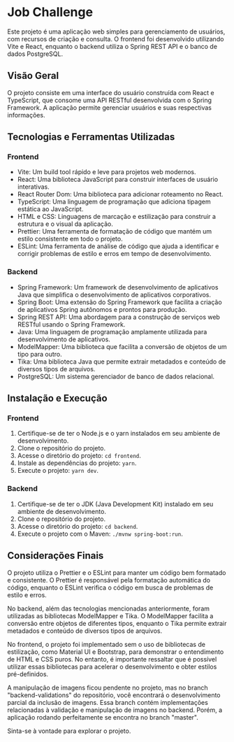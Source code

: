 # Job Challenge

Este projeto é uma aplicação web simples para gerenciamento de usuários, com recursos de criação e consulta. O frontend foi desenvolvido utilizando Vite e React, enquanto o backend utiliza o Spring REST API e o banco de dados PostgreSQL.

## Visão Geral

O projeto consiste em uma interface do usuário construída com React e TypeScript, que consome uma API RESTful desenvolvida com o Spring Framework. A aplicação permite gerenciar usuários e suas respectivas informações.

## Tecnologias e Ferramentas Utilizadas

### Frontend

- Vite: Um build tool rápido e leve para projetos web modernos.
- React: Uma biblioteca JavaScript para construir interfaces de usuário interativas.
- React Router Dom: Uma biblioteca para adicionar roteamento no React.
- TypeScript: Uma linguagem de programação que adiciona tipagem estática ao JavaScript.
- HTML e CSS: Linguagens de marcação e estilização para construir a estrutura e o visual da aplicação.
- Prettier: Uma ferramenta de formatação de código que mantém um estilo consistente em todo o projeto.
- ESLint: Uma ferramenta de análise de código que ajuda a identificar e corrigir problemas de estilo e erros em tempo de desenvolvimento.

### Backend

- Spring Framework: Um framework de desenvolvimento de aplicativos Java que simplifica o desenvolvimento de aplicativos corporativos.
- Spring Boot: Uma extensão do Spring Framework que facilita a criação de aplicativos Spring autônomos e prontos para produção.
- Spring REST API: Uma abordagem para a construção de serviços web RESTful usando o Spring Framework.
- Java: Uma linguagem de programação amplamente utilizada para desenvolvimento de aplicativos.
- ModelMapper: Uma biblioteca que facilita a conversão de objetos de um tipo para outro.
- Tika: Uma biblioteca Java que permite extrair metadados e conteúdo de diversos tipos de arquivos.
- PostgreSQL: Um sistema gerenciador de banco de dados relacional.

## Instalação e Execução

### Frontend

1. Certifique-se de ter o Node.js e o yarn instalados em seu ambiente de desenvolvimento.
2. Clone o repositório do projeto.
3. Acesse o diretório do projeto: `cd frontend`.
4. Instale as dependências do projeto: `yarn`.
5. Execute o projeto: `yarn dev`.

### Backend

1. Certifique-se de ter o JDK (Java Development Kit) instalado em seu ambiente de desenvolvimento.
2. Clone o repositório do projeto.
3. Acesse o diretório do projeto: `cd backend`.
4. Execute o projeto com o Maven: `./mvnw spring-boot:run`.

## Considerações Finais

O projeto utiliza o Prettier e o ESLint para manter um código bem formatado e consistente. O Prettier é responsável pela formatação automática do código, enquanto o ESLint verifica o código em busca de problemas de estilo e erros.

No backend, além das tecnologias mencionadas anteriormente, foram utilizadas as bibliotecas ModelMapper e Tika. O ModelMapper facilita a conversão entre objetos de diferentes tipos, enquanto o Tika permite extrair metadados e conteúdo de diversos tipos de arquivos.

No frontend, o projeto foi implementado sem o uso de bibliotecas de estilização, como Material UI e Bootstrap, para demonstrar o entendimento de HTML e CSS puros. No entanto, é importante ressaltar que é possível utilizar essas bibliotecas para acelerar o desenvolvimento e obter estilos pré-definidos.

A manipulação de imagens ficou pendente no projeto, mas no branch "backend-validations" do repositório, você encontrará o desenvolvimento parcial da inclusão de imagens. Essa branch contém implementações relacionadas à validação e manipulação de imagens no backend. Porém, a aplicação rodando perfeitamente se encontra no branch "master".

Sinta-se à vontade para explorar o projeto.
